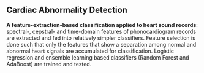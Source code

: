 ## Cardiac Abnormality Detection
**A feature-extraction-based classification applied to heart sound records**: spectral-, 
cepstral- and time-domain features of phonocardiogram records are extracted and fed into 
relatively simpler classifiers. Feature selection is done such that only the features that show a 
separation among normal and abnormal heart signals are accumulated for classification.
Logistic regression and ensemble learning based classifiers (Random Forest and AdaBoost) 
are trained and tested.

